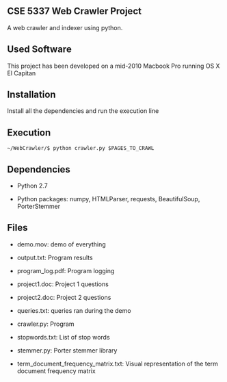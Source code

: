 ## CSE 5337 Web Crawler Project
A web crawler and indexer using python.

## Used Software
This project has been developed on a mid-2010 Macbook Pro running OS X El Capitan


## Installation
Install all the dependencies and run the execution line

## Execution
```
~/WebCrawler/$ python crawler.py $PAGES_TO_CRAWL
```

## Dependencies

* Python 2.7

* Python packages: numpy, HTMLParser, requests, BeautifulSoup, PorterStemmer

## Files

* demo.mov: demo of everything
* output.txt: Program results
* program_log.pdf: Program logging
* project1.doc: Project 1 questions
* project2.doc: Project 2 questions
* queries.txt: queries ran during the demo

* crawler.py: Program

* stopwords.txt: List of stop words
* stemmer.py: Porter stemmer library
* term_document_frequency_matrix.txt: Visual representation of the term document frequency matrix
